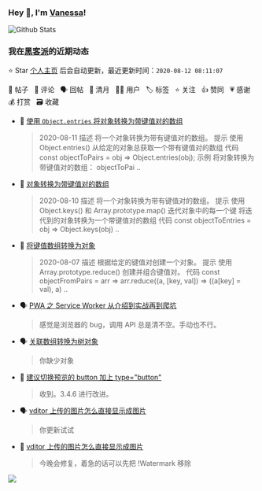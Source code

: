### Hey 👋, I'm [Vanessa](http://vanessa.b3log.org/)!

![Github Stats](https://github-readme-stats.vercel.app/api?username=Vanessa219&show_icons=true)

<!--events start -->

### 我在[黑客派](https://hacpai.com)的近期动态

⭐️ Star [个人主页](https://github.com/Vanessa219/Vanessa219) 后会自动更新，最近更新时间：`2020-08-12 08:11:07`

📝 帖子 &nbsp; 💬 评论 &nbsp; 🗣 回帖 &nbsp; 🌙 清月 &nbsp; 👨‍💻 用户 &nbsp; 🏷️ 标签 &nbsp; ⭐️ 关注 &nbsp; 👍 赞同 &nbsp; 💗 感谢 &nbsp; 💰 打赏 &nbsp; 🗃 收藏

* 📝 [使用 `Object.entries` 将对象转换为带键值对的数组](https://hacpai.com/article/1597113741207)

  > 2020-08-11 描述 将一个对象转换为带有键值对的数组。 提示 使用 Object.entries() 从给定的对象总获取一个带有键值对的数组 代码 const objectToPairs = obj =&gt; Object.entries(obj); 示例 将对象转换为带键值对的数组： objectToPai ..
* 📝 [对象转换为带键值对的数组](https://hacpai.com/article/1597112858113)

  > 2020-08-10 描述 将一个对象转换为带有键值对的数组。 提示 使用 Object.keys() 和 Array.prototype.map() 迭代对象中的每一个键 将迭代到的对象转换为一个带键值对的数组 代码 const objectToEntries = obj =&gt; Object.keys(obj) ..
* 📝 [将键值数组转换为对象](https://hacpai.com/article/1597112256774)

  > 2020-08-07 描述 根据给定的键值对创建一个对象。 提示 使用 Array.prototype.reduce() 创建并组合键值对。 代码 const objectFromPairs = arr =&gt; arr.reduce((a, [key, val]) =&gt; ((a[key] = val), a) ..
* 🗣 [PWA 之 Service Worker 从介绍到实战再到爬坑](https://hacpai.com/article/1520483961387/comment/1596958753156#comments)

  > 感觉是浏览器的 bug，调用 API 总是清不空。手动也不行。
* 🗣 [关联数组转换为树对象](https://hacpai.com/article/1596676537177/comment/1596970629315#comments)

  > 你缺少对象
* 💬 [建议切换预览的 button 加上 type="button"](https://hacpai.com/article/1596858515597/comment/1596865757443#comments)

  > 收到。3.4.6 进行改进。
* 🗣 [vditor 上传的图片怎么直接显示成图片](https://hacpai.com/article/1596703358584/comment/1596796086535#comments)

  > 你更新试试
* 💬 [vditor 上传的图片怎么直接显示成图片](https://hacpai.com/article/1596703358584/comment/1596789347904#comments)

  > 今晚会修复，着急的话可以先把 !Watermark 移除


<!--events end -->

<a title="Hits" target="_blank" href="https://github.com/Vanessa219/Vanessa219"><img src="https://hits.b3log.org/Vanessa219/Vanessa219.svg"></a>
